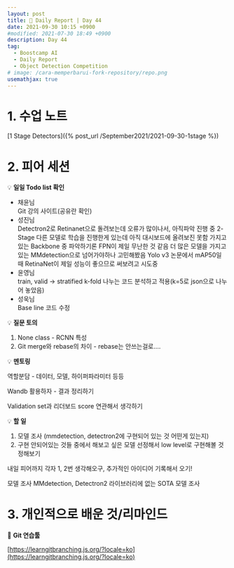 ```yaml
---
layout: post
title: 📔 Daily Report | Day 44
date: 2021-09-30 10:15 +0900
#modified: 2021-07-30 18:49 +0900
description: Day 44
tag:
  - Boostcamp AI
  - Daily Report
  - Object Detection Competition
# image: /cara-memperbarui-fork-repository/repo.png
usemathjax: true
---
```


# 1. 수업 노트

[1 Stage Detectors]({% post_url /September2021/2021-09-30-1stage %})

# 2. 피어 세션

💡 **일일 Todo list 확인**

- 채윤님\
Git 강의 사이트(공유란 확인)
- 성진님\
Detectron2로 Retinanet으로 돌려보는데 오류가 많이나서, 아직파악 진행 중
2-Stage 다른 모델로 학습을 진행한게 있는데 아직 대시보드에 올려보진 못함
가지고 있는 Backbone 중 파악하기론 FPN이 제일 무난한 것 같음
더 많은 모델을 가지고 있는 MMdetection으로 넘어가야하나 고민해봤음
Yolo v3 논문에서 mAP50일 때 RetinaNet이 제일 성능이 좋으므로 써보려고 시도중
- 윤영님\
train, valid -> stratified k-fold 나누는 코드 분석하고 적용(k=5로 json으로 나누어 놓았음)
- 성욱님\
Base line 코드 수정

💡 **질문 토의**

1. None class - RCNN 특성
2. Git merge와 rebase의 차이 - rebase는 안쓰는걸로....

💡 **멘토링**

역할분담 - 데이터, 모델, 하이퍼파라미터 등등

Wandb 활용하자 - 결과 정리하기

Validation set과 리더보드 score 연관해서 생각하기

💡 **할 일**

1. 모델 조사 (mmdetection, detectron2에 구현되어 있는 것 어떤게 있는지)
2. 구현 안되어있는 것들 중에서 해보고 싶은 모델 선정해서 low level로 구현해볼 것 정해보기

내일 피어까지 각자 1, 2번 생각해오구, 추가적인 아이디어 기록해서 오기!

모델 조사 MMdetection, Detectron2
라이브러리에 없는 SOTA 모델 조사


# 3. 개인적으로 배운 것/리마인드

🌿 **Git 연습툴**

[https://learngitbranching.js.org/?locale=ko](https://learngitbranching.js.org/?locale=ko)

